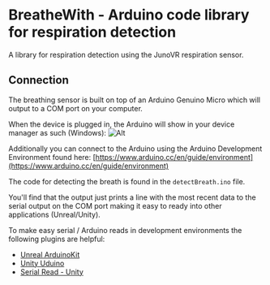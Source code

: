 # BreatheWith - Arduino code library for respiration detection
A library for respiration detection using the JunoVR respiration sensor. 

## Connection
The breathing sensor is built on top of an Arduino Genuino Micro which will output to a COM port on your computer.

When the device is plugged in, the Arduino will show in your device manager as such (Windows):
 ![Alt](https://cldup.com/b-T50vlH4m.thumb.png)

Additionally you can connect to the Arduino using the Arduino Development Environment found here: [https://www.arduino.cc/en/guide/environment](https://www.arduino.cc/en/guide/environment)

The code for detecting the breath is found in the `detectBreath.ino` file.

You'll find that the output just prints a line with the most recent data to the serial output on the COM port making it easy to ready into other applications (Unreal/Unity).

To make easy serial / Arduino reads in development environments the following plugins are helpful:
- [Unreal ArduinoKit](https://forums.unrealengine.com/showthread.php?118851-FREE-ArduinoKit-Cross-Platform-Arduino-Plugin-for-UE4)
- [Unity Uduino](https://forum.unity3d.com/threads/released-uduino-the-easiest-arduino-unity-communication.443788/)
- [Serial Read - Unity](https://github.com/DWilches/SerialCommUnity)
